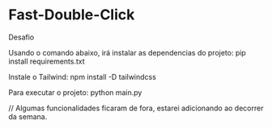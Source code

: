 # Fast-Double-Click
Desafio

Usando o comando abaixo, irá instalar as dependencias do projeto:
pip install requirements.txt

Instale o Tailwind:
npm install -D tailwindcss

Para executar o projeto:
python main.py 


// Algumas funcionalidades ficaram de fora, estarei adicionando ao decorrer da semana.
